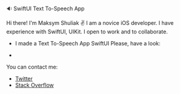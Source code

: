 :sound: SwiftUI Text To-Speech App

Hi there! I'm Maksym Shuliak ✌️
I am a novice iOS developer.
I have experience with SwiftUI, UIKit. I open to work and to collaborate.

* I made a Text To-Speech App SwiftUI
Please, have a look: 

- 

You can contact me: 
* [Twitter](https://twitter.com/MaxSh69264556)
* [Stack Overflow](https://stackoverflow.com/users/19256991/max-sh)
